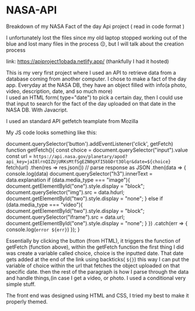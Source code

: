 # NASA-API
Breakdown of my NASA Fact of the day Api project ( read in code format ) 


I unfortunately lost the files since my old laptop stopped working out of the blue and lost many files in the process 😔, but I will talk about the creation process 

link: https://apiproject1obada.netlify.app/
(thankfully I had it hosted)

This is my very first project where I used an API to retrieve data from a database coming from another computer.
I chose to make a fact of the day app. Everyday at the NASA DB, they have an object filled with info(a photo, video, description, date, and so much more)  
I used an HTML form( type="date") to pick a certain day, then I could use that input to search for the fact of the day uploaded on that date in the NASA DB. With Javacript. 

I used an standard API getfetch teamplate from Mozilla 

My JS code looks something like this: 


document.querySelector('button').addEventListener('click', getFetch)
function getFetch(){
    const choice = document.querySelector("input").value
    const url = `https://api.nasa.gov/planetary/apod?api_key=jaI8lrnQIZUjURKsMtfSgEZN0gXfI5bbDrt3Olqr&date=${choice}`
fetch(url)
      .then(res => res.json()) // parse response as JSON
      .then(data => {
        console.log(data)
        document.querySelector("h3").innerText = data.explanation
        if (data.media_type === "image"){
        document.getElementById("one").style.display = "block";
        document.querySelector("img").src = data.hdurl;
        document.getElementById("two").style.display = "none";
        } else if (data.media_type === "video"){
        document.getElementById("two").style.display = "block";
        document.querySelector("iframe").src = data.url;
        document.getElementById("one").style.display = "none";
    }
    })
      .catch(err => {
          console.log(`error ${err}`)
      });
}



Essentially by clicking the button (from HTML), it triggers the function of getFetch (function above), 
within the getFetch function the first thing I did was create a variable called choice, choice is the inputted date. 
That date gets added at the end of the link using backticks( `${}`) this way I can put the variable of choice within the url 
that fetches the object uploaded on that specific date. 
then the rest of the paragraph is how I parse through the data and handle things,(in case I get a video, or photo. I used a conditional very simple stuff.

The front end was designed using HTML and CSS, I tried my best to make it properly themed. 

